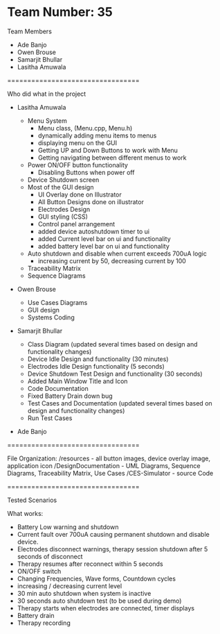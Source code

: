 Team Number: 35
=================================

Team Members
 - Ade Banjo
 - Owen Brouse
 - Samarjit Bhullar
 - Lasitha Amuwala

=================================

Who did what in the project
 - Lasitha Amuwala
    - Menu System
      - Menu class, (Menu.cpp, Menu.h)
      - dynamically adding menu items to menus
      - displaying menu on the GUI
      - Getting UP and Down Buttons to work with Menu
      - Getting navigating between different menus to work
    - Power ON/OFF button functionality
      - Disabling Buttons when power off
    - Device Shutdown screen
    - Most of the GUI design
      - UI Overlay done on Illustrator
      - All Button Designs done on illustrator
      - Electrodes Design
      - GUI styling (CSS)
      - Control panel arrangement
      - added device autoshutdown timer to ui
      - added Current level bar on ui and functionality
      - added battery level bar on ui and functionality
    - Auto shutdown and disable when current exceeds 700uA logic
      - increasing current by 50, decreasing current by 100 
    - Traceability Matrix
    - Sequence Diagrams

 - Owen Brouse
   - Use Cases Diagrams
   - GUI design
   - Systems Coding

 - Samarjit Bhullar
     - Class Diagram (updated several times based on design and functionality changes)
     - Device Idle Design and functionality (30 minutes)
     - Electrodes Idle Design functionality (5 seconds)
     - Device Shutdown Test Design and functionality (30 seconds)
     - Added Main Window Title and Icon
     - Code Documentation
     - Fixed Battery Drain down bug
     - Test Cases and Documentation (updated several times based on design and functionality changes)
     - Run Test Cases

 - Ade Banjo

=================================

File Organization:
 /resources  -  all button images, device overlay image, application icon
 /DesignDocumentation   -   UML Diagrams, Sequence Diagrams, Traceability Matrix, Use Cases
 /CES-Simulator   -   source Code

=================================

Tested Scenarios

What works:
- Battery Low warning and shutdown
- Current fault over 700uA causing permanent shutdown and disable device.
- Electrodes disconnect warnings, therapy session shutdown after 5 seconds of disconnect
- Therapy resumes after reconnect within 5 seconds
- ON/OFF switch
- Changing Frequencies, Wave forms, Countdown cycles
- increasing / decreasing current level
- 30 min auto shutdown when system is inactive
- 30 seconds auto shutdown test (to be used during demo)
- Therapy starts when electrodes are connected, timer displays
- Battery drain
- Therapy recording
